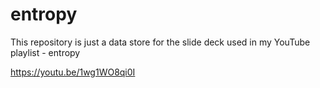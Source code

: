 # entropy
This repository is just a data store for the slide deck used in my YouTube playlist - entropy 

https://youtu.be/1wg1WO8qi0I
